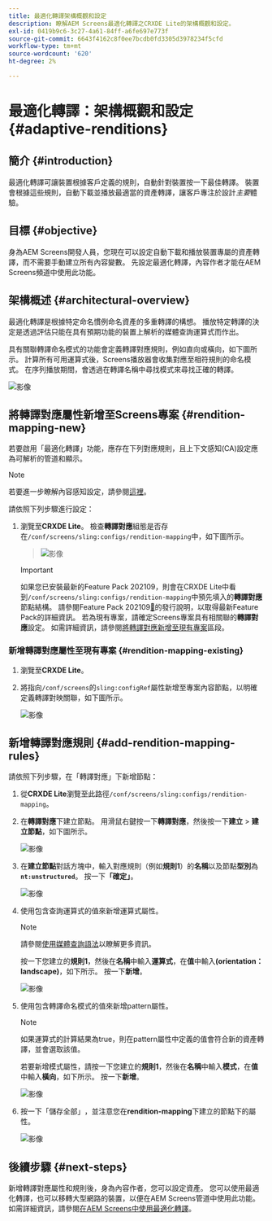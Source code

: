 ```yaml
---
title: 最適化轉譯架構概觀和設定
description: 瞭解AEM Screens最適化轉譯之CRXDE Lite的架構概觀和設定。
exl-id: 0419b9c6-3c27-4a61-84ff-a6fe697e773f
source-git-commit: 6643f4162c8f0ee7bcdb0fd3305d3978234f5cfd
workflow-type: tm+mt
source-wordcount: '620'
ht-degree: 2%

---
```


# 最適化轉譯：架構概觀和設定 {#adaptive-renditions}

## 簡介 {#introduction}

最適化轉譯可讓裝置根據客戶定義的規則，自動針對裝置按一下最佳轉譯。 裝置會根據這些規則，自動下載並播放最適當的資產轉譯，讓客戶專注於設計&#x200B;*主要*&#x200B;體驗。

## 目標 {#objective}

身為AEM Screens開發人員，您現在可以設定自動下載和播放裝置專屬的資產轉譯，而不需要手動建立所有內容變數。 先設定最適化轉譯，內容作者才能在AEM Screens頻道中使用此功能。

## 架構概述 {#architectural-overview}

最適化轉譯是根據特定命名慣例命名資產的多重轉譯的構想。 播放特定轉譯的決定是透過評估只能在具有預期功能的裝置上解析的媒體查詢運算式而作出。

具有關聯轉譯命名模式的功能會定義轉譯對應規則，例如直向或橫向，如下圖所示。 計算所有可用運算式後，Screens播放器會收集對應至相符規則的命名模式。 在序列播放期間，會透過在轉譯名稱中尋找模式來尋找正確的轉譯。

![影像](/help/user-guide/assets/adaptive-renditions/adaptive-renditions.png)

## 將轉譯對應屬性新增至Screens專案 {#rendition-mapping-new}

若要啟用「最適化轉譯」功能，應存在下列對應規則，且上下文感知(CA)設定應為可解析的管道和顯示。

>[!NOTE]
>若要進一步瞭解內容感知設定，請參閱[這裡](https://sling.apache.org/documentation/bundles/context-aware-configuration/context-aware-configuration.html)。

請依照下列步驟進行設定：

1. 瀏覽至&#x200B;**CRXDE Lite**。 檢查&#x200B;**轉譯對應**&#x200B;組態是否存在`/conf/screens/sling:configs/rendition-mapping`中，如下圖所示。

   >![影像](/help/user-guide/assets/adaptive-renditions/mapping-rules1.png)

   >[!IMPORTANT]
   >如果您已安裝最新的Feature Pack 202109，則會在CRXDE Lite中看到`/conf/screens/sling:configs/rendition-mapping`中預先填入的&#x200B;**轉譯對應**&#x200B;節點結構。 請參閱Feature Pack 202109[&#128279;](/help/user-guide/release-notes-fp-202109.md)的發行說明，以取得最新Feature Pack的詳細資訊。
   >若為現有專案，請確定Screens專案具有相關聯的&#x200B;**轉譯對應**&#x200B;設定。 如需詳細資訊，請參閱[將轉譯對應新增至現有專案](#rendition-mapping-existing)區段。

### 新增轉譯對應屬性至現有專案 {#rendition-mapping-existing}

1. 瀏覽至&#x200B;**CRXDE Lite**。

1. 將指向`/conf/screens`的`sling:configRef`屬性新增至專案內容節點，以明確定義轉譯對映關聯，如下圖所示。

   ![影像](/help/user-guide/assets/adaptive-renditions/renditon-mapping2.png)


## 新增轉譯對應規則 {#add-rendition-mapping-rules}

請依照下列步驟，在「轉譯對應」下新增節點：

1. 從&#x200B;**CRXDE Lite**&#x200B;瀏覽至此路徑`/conf/screens/sling:configs/rendition-mapping`。
1. 在&#x200B;**轉譯對應**&#x200B;下建立節點。 用滑鼠右鍵按一下&#x200B;**轉譯對應**，然後按一下&#x200B;**建立** > **建立節點**，如下圖所示。

   ![影像](/help/user-guide/assets/adaptive-renditions/add-node1.png)

1. 在&#x200B;**建立節點**&#x200B;對話方塊中，輸入對應規則（例如&#x200B;**規則1**）的&#x200B;**名稱**&#x200B;以及節點&#x200B;**型別**&#x200B;為&#x200B;**`nt:unstructured`**。 按一下&#x200B;**「確定」**。

   ![影像](/help/user-guide/assets/adaptive-renditions/add-node2.png)


1. 使用包含查詢運算式的值來新增運算式屬性。

   >[!NOTE]
   >請參閱[使用媒體查詢語法](https://developer.mozilla.org/en-US/docs/Web/CSS/CSS_media_queries/Using_media_queries)以瞭解更多資訊。

   按一下您建立的&#x200B;**規則1**，然後在&#x200B;**名稱**&#x200B;中輸入&#x200B;**運算式**，在&#x200B;**值**&#x200B;中輸入&#x200B;**(orientation：landscape)**，如下所示。 按一下&#x200B;**新增**。

   ![影像](/help/user-guide/assets/adaptive-renditions/add-node3.png)

1. 使用包含轉譯命名模式的值來新增pattern屬性。

   >[!NOTE]
   >如果運算式的計算結果為true，則在pattern屬性中定義的值會符合新的資產轉譯，並會選取該值。

   若要新增模式屬性，請按一下您建立的&#x200B;**規則1**，然後在&#x200B;**名稱**&#x200B;中輸入&#x200B;**模式**，在&#x200B;**值**&#x200B;中輸入&#x200B;**橫向**，如下所示。 按一下&#x200B;**新增**。

   ![影像](/help/user-guide/assets/adaptive-renditions/add-node4.png)

1. 按一下「儲存全部」**&#x200B;**，並注意您在&#x200B;**rendition-mapping**&#x200B;下建立的節點下的屬性。

   ![影像](/help/user-guide/assets/adaptive-renditions/add-node5.png)

## 後續步驟 {#next-steps}

新增轉譯對應屬性和規則後，身為內容作者，您可以設定資產。 您可以使用最適化轉譯，也可以移轉大型網路的裝置，以便在AEM Screens管道中使用此功能。 如需詳細資訊，請參閱[在AEM Screens中使用最適化轉譯](/help/user-guide/using-adaptive-renditions.md)。
